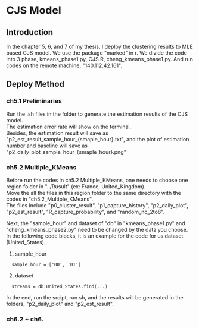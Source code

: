 # CJS Model

## Introduction

In the chapter 5, 6, and 7 of my thesis, I deploy the clustering results to MLE based CJS model. We use the package "marked" in r.
We divide the code into 3 phase, kmeans_phase1.py, CJS.R, cheng_kmeans_phase1.py.
And run codes on the remote machine, "140.112.42.161".

## Deploy Method
### ch5.1 Preliminaries
Run the .sh files in the folder to generate the estimation results of the CJS model.\
The estimation error rate will show on the terminal.\
Besides, the estimation result will save as "p2_est_result_sample_hour_{smaple_hour}.txt", and the plot of estimation number and baseline will save as "p2_daily_plot_sample_hour_{smaple_hour}.png"

### ch5.2 Multiple_KMeans
Before run the codes in ch5.2 Multiple_KMeans, one needs to choose one region folder in "../Rusult" (ex: France, United_Kingdom).\
Move the all the files in this region folder to the same directory with the codes in "ch5.2_Multiple_KMeans".\
The files include "p0_cluster_result", "p1_capture_history", "p2_daily_plot", "p2_est_result", "R_capture_probability", and "random_nc_2to8".

Next, the "sample_hour" and dataset of "db" in "kmeans_phase1.py" and "cheng_kmeans_phase2.py" need to be changed by the data you choose.\
In the following code blocks, it is an example for the code for us dataset (United_States).

1. sample_hour
```
  sample_hour = ['00', '01']
```

2. dataset
```
  streams = db.United_States.find(...)
```

In the end, run the srcipt, run.sh, and the results will be generated in the folders, "p2_daily_plot" and "p2_est_result". 

### ch6.2 ~ ch6.
